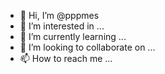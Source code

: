 - 👋 Hi, I’m @pppmes
- 👀 I’m interested in ...
- 🌱 I’m currently learning ...
- 💞️ I’m looking to collaborate on ...
- 📫 How to reach me ...

<!---
pppmes/pppmes is a ✨ special ✨ repository because its `README.md` (this file) appears on your GitHub profile.
You can click the Preview link to take a look at your changes.
--->

